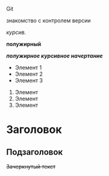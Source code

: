 Git

знакомство с контролем версии

*курсив.*

**полужирный**

***полужирное курсивное начертание***

* Элемент 1
* Элемент 2
* Элемент 3

1. Элемент
2. Элемент
3. Элемент

# Заголовок

## Подзаголовок

~~Зачеркнутый текст~~